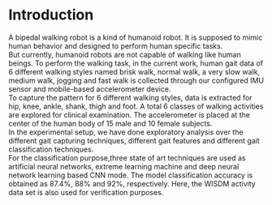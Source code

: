 # Introduction
A bipedal walking robot is a kind of humanoid robot. It is supposed to mimic human behavior and designed to perform human specific tasks.</br >
But currently, humanoid robots are not capable of walking like human beings. To perform the walking task, in the current work, human gait data of  6 different walking styles named brisk walk, normal walk, a very slow walk, medium walk, jogging and fast walk is collected through our configured IMU sensor and mobile-based accelerometer device.</br >
To capture the pattern for 6 different walking styles, data is extracted for hip, knee, ankle, shank, thigh and foot. A total 6 classes of walking activities are explored for clinical examination. The accelerometer is placed at the center of the human body of 15 male and 10 female subjects. </br >
In the experimental setup, we have done exploratory analysis over the different gait capturing techniques, different gait features and different gait classification techniques.</br >
For the classification purpose,three state of art techniques are used as artificial neural networks, extreme learning machine and deep neural network learning based CNN mode. The model classification accuracy is obtained as 87.4%, 88% and 92%, respectively. Here, the WISDM activity data set is also used for verification purposes.
